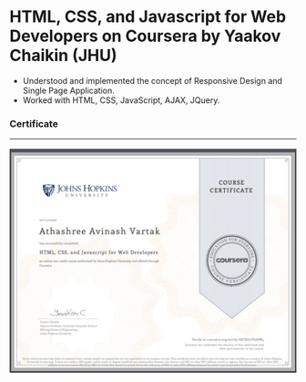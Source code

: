 # HTML, CSS, and Javascript for Web Developers on Coursera by Yaakov Chaikin (JHU)

* Understood and implemented the concept of Responsive Design and Single Page Application.<br>
* Worked with HTML, CSS, JavaScript, AJAX, JQuery.

### Certificate <hr>
![Certificate](Certificate.jpg)
